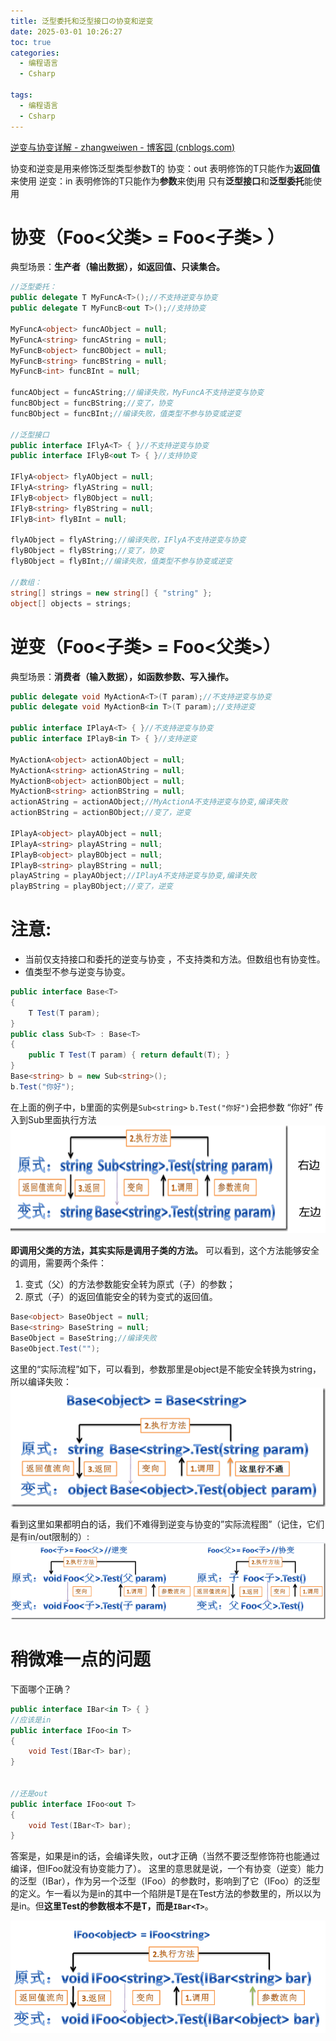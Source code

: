 ```yaml
---
title: 泛型委托和泛型接口の协变和逆变
date: 2025-03-01 10:26:27
toc: true
categories:
  - 编程语言
  - Csharp

tags:
  - 编程语言
  - Csharp
---
```


[逆变与协变详解 - zhangweiwen - 博客园 (cnblogs.com)](https://www.cnblogs.com/lemontea/archive/2013/02/17/2915065.html)

协变和逆变是用来修饰泛型类型参数T的
协变：out   表明修饰的T只能作为**返回值**来使用
逆变：in      表明修饰的T只能作为**参数**来使j用
只有**泛型接口**和**泛型委托**能使用

# 协变（Foo<父类> = Foo<子类> ）
典型场景：**生产者（输出数据），如返回值、只读集合。**

```cs
//泛型委托：
public delegate T MyFuncA<T>();//不支持逆变与协变
public delegate T MyFuncB<out T>();//支持协变
 
MyFuncA<object> funcAObject = null;
MyFuncA<string> funcAString = null;
MyFuncB<object> funcBObject = null;
MyFuncB<string> funcBString = null;
MyFuncB<int> funcBInt = null;
 
funcAObject = funcAString;//编译失败，MyFuncA不支持逆变与协变
funcBObject = funcBString;//变了，协变
funcBObject = funcBInt;//编译失败，值类型不参与协变或逆变
 
//泛型接口
public interface IFlyA<T> { }//不支持逆变与协变
public interface IFlyB<out T> { }//支持协变
 
IFlyA<object> flyAObject = null;
IFlyA<string> flyAString = null;
IFlyB<object> flyBObject = null;
IFlyB<string> flyBString = null;
IFlyB<int> flyBInt = null;
 
flyAObject = flyAString;//编译失败，IFlyA不支持逆变与协变
flyBObject = flyBString;//变了，协变
flyBObject = flyBInt;//编译失败，值类型不参与协变或逆变
 
//数组：
string[] strings = new string[] { "string" };
object[] objects = strings;
```

# 逆变（Foo<子类> = Foo<父类>）
典型场景：**消费者（输入数据），如函数参数、写入操作。**

```cs
public delegate void MyActionA<T>(T param);//不支持逆变与协变
public delegate void MyActionB<in T>(T param);//支持逆变
 
public interface IPlayA<T> { }//不支持逆变与协变
public interface IPlayB<in T> { }//支持逆变
 
MyActionA<object> actionAObject = null;
MyActionA<string> actionAString = null;
MyActionB<object> actionBObject = null;
MyActionB<string> actionBString = null;
actionAString = actionAObject;//MyActionA不支持逆变与协变,编译失败
actionBString = actionBObject;//变了，逆变
 
IPlayA<object> playAObject = null;
IPlayA<string> playAString = null;
IPlayB<object> playBObject = null;
IPlayB<string> playBString = null;
playAString = playAObject;//IPlayA不支持逆变与协变,编译失败
playBString = playBObject;//变了，逆变
```

# **注意:**
- 当前仅支持接口和委托的逆变与协变 ，不支持类和方法。但数组也有协变性。
- 值类型不参与逆变与协变。

```cs
public interface Base<T>
{
    T Test(T param);
}
public class Sub<T> : Base<T>
{
    public T Test(T param) { return default(T); }
}
Base<string> b = new Sub<string>();
b.Test("你好");
```

在上面的例子中，b里面的实例是`Sub<string>` `b.Test("你好")`会把参数 “你好” 传入到Sub里面执行方法
![](泛型委托和泛型接口の协变和逆变/file-20250301104738051.png)


**即调用父类的方法，其实实际是调用子类的方法。**
可以看到，这个方法能够安全的调用，需要两个条件：
1. 变式（父）的方法参数能安全转为原式（子）的参数；
2. 原式（子）的返回值能安全的转为变式的返回值。


```cs
Base<object> BaseObject = null;
Base<string> BaseString = null;
BaseObject = BaseString;//编译失败
BaseObject.Test("");
```
这里的“实际流程”如下，可以看到，参数那里是object是不能安全转换为string，所以编译失败：
![](泛型委托和泛型接口の协变和逆变/file-20250301105137915.png)


看到这里如果都明白的话，我们不难得到逆变与协变的”实际流程图”（记住，它们是有in/out限制的）:
![](泛型委托和泛型接口の协变和逆变/file-20250301105254234.png)


# 稍微难一点的问题
下面哪个正确？
```cs
public interface IBar<in T> { }
//应该是in
public interface IFoo<in T>
{
    void Test(IBar<T> bar);
}


//还是out
public interface IFoo<out T>
{
    void Test(IBar<T> bar);
}
```

答案是，如果是in的话，会编译失败，out才正确（当然不要泛型修饰符也能通过编译，但IFoo就没有协变能力了）。
这里的意思就是说，一个有协变（逆变）能力的泛型（IBar），作为另一个泛型（IFoo）的参数时，影响到了它（IFoo）的泛型的定义。乍一看以为是in的其中一个陷阱是T是在Test方法的参数里的，所以以为是in。但**这里Test的参数根本不是T，而是`IBar<T>`**。



![](泛型委托和泛型接口の协变和逆变/file-20250301105647504.png)


